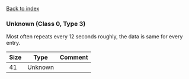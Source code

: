 [Back to index](index.md)

### Unknown (Class 0, Type 3)

Most often repeats every 12 seconds roughly, the data is same for every entry.

Size|Type|Comment
-|-|-
41|Unknown|
